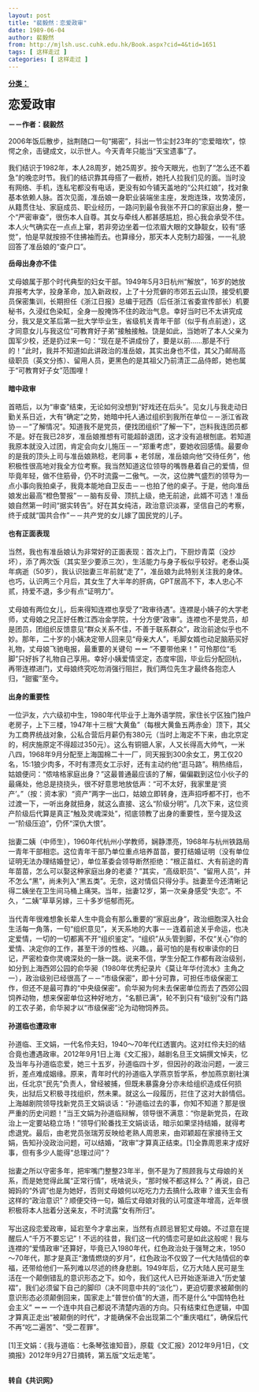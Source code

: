 ```yaml
---
layout: post
title: "裴毅然：恋爱政审"
date: 1989-06-04
author: 裴毅然
from: http://mjlsh.usc.cuhk.edu.hk/Book.aspx?cid=4&tid=1651
tags: [ 这样走过 ]
categories: [ 这样走过 ]
---
```


<div style="margin: 15px 10px 10px 0px;">
 <div>
  <span id="ctl00_ContentPlaceHolder1_chapter1_SubjectLabel" style="font-weight:bold;text-decoration:underline;">
   分类：
  </span>
 </div>
 <p>
  <strong>
   <font size="5">
    恋爱政审
   </font>
  </strong>
 </p>
 <p>
  <strong>
   －－作者：裴毅然
  </strong>
 </p>
 <p>
  2006年饭后散步，拙荆随口一句“揭密”，抖出一节尘封23年的“恋爱暗坎”，惊愕之余，击键成文，以示世人。今天青年只能当“天宝遗事”了。
 </p>
 <p>
  我们结识于1982年，本人28周岁，她25周岁。按今天眼光，也到了“怎么还不着急”的晚恋时节。我们的结识靠其母搭了一截桥，她托人拉我们见的面。当时没有网络、手机，连私宅都没有电话，更没有如今铺天盖地的“公共红娘”，找对象基本依赖人脉。首次见面，准岳娘一身职业装端坐主座，发炮连珠，攻势凌厉，从籍贯住址、家庭成员、职业经历，一路问到最令我张不开口的家庭出身，整一个“严密审查”，很伤本人自尊。其女与牵线人都甚感尴尬，担心我会承受不住。本人火气确实在一点点上窜，若非旁边坐着一位浓眉大眼的文静靓女，较有“感觉”，怕是早就按捺不住拂袖而去。也算缘分，那天本人克制力超强，一一礼貌回答了准岳娘的“查户口”。
 </p>
 <p>
  <strong>
   岳母出身亦不佳
   <br/>
  </strong>
  <br/>
  丈母娘属于那个时代典型的妇女干部。1949年5月3日杭州“解放”，16岁的她放弃报考大学，投身革命，加入新政权，上了十分荒僻的市郊五云山顶，接受机要员保密集训，长期担任《浙江日报》总编于冠西（后任浙江省委宣传部长）机要秘书，久浸红色染缸，全身一股掩饰不住的政治气息。幸好当时已不太讲究成分，我又是文革后第一批大学毕业生，省级机关青年干部（似乎有点前途），这才同意女儿与我这位“可教育好子弟”接触接触。饶是如此，当她听了本人父亲为国军少校，还是扔过来一句：“现在是不讲成份了，要是以前……那是不行的！”此时，我并不知道如此讲政治的准岳娘，其实出身也不佳，其父乃邮局高级职员（英文分拣）、留用人员，更黑色的是其祖父乃前清正二品侍郎，她也属于“可教育好子女”范围哩！
  <br/>
  <br/>
  <strong>
   暗中政审
   <br/>
  </strong>
  <br/>
  首晤后，以为“审查”结束，无论如何没想到“好戏还在后头”。见女儿与我走动日勤关系日近，大有“确定”之势，她暗中托人通过组织到我所在单位－－浙江省政协－－“了解情况”。知道我不是党员，便找团组织“了解一下”，岂料我连团员都不是。好在我已28岁，准岳娘推想有可能超龄退团，这才没有追根刨底。若知道我原本就没入过团，肯定会向女儿施压－－“郑重考虑”，要她收回感情。最要命的是我的顶头上司与准岳娘熟稔，老同事 + 老邻居，准岳娘向他“交待任务”，他积极性很高地对我全方位考察。我当然知道这位领导的嘴唇悬着自己的爱情，但毕竟年轻，做不住筋骨，仍不时流露一二傲气。一次，这位脾气盛烈的领导为一点小事向我拍桌子，我竟本能地自卫反击－－也拍了他的桌子。于是，他向准岳娘发出最高“橙色警报”－－脑有反骨、顶抗上级，绝无前途，此婿不可选！准岳娘自然第一时间“据实转告”。好在其女纯洁，政治意识淡寡，坚信自己的考察，终于成就“国共合作”－－共产党的女儿嫁了国民党的儿子。
  <br/>
  <br/>
  <strong>
   也有正面表现
   <br/>
  </strong>
  <br/>
  当然，我也有准岳娘认为非常好的正面表现：首次上门，下厨炒青菜（没炒坏），添了两次饭（其实至少要添三次），生活能力与身子板似乎较好。老泰山英年病逝（50岁），我认识拙妻三年前就“走了”，准岳娘为此特别关注我的身体。也巧，认识两三个月后，其女生了大半年的肝病，GPT居高不下，本人忠心不贰，持爱不退，多少有点“证明力”。
  <br/>
  <br/>
  丈母娘有两位女儿，后来得知连襟也享受了“政审待遇”。连襟是小姨子的大学老师，丈母娘之兄正好任教江西冶金学院，十分方便“政审”。连襟也不是党员，却是团员，团组织反馈意见“群众关系不佳，不善于联系群众”，政治前途似乎也不妙。那年，二十岁的小姨决定带人回来见“母亲大人”，毛脚女婿也动足脑筋买好礼物，丈母娘飞驰电报，最重要的关键句
  <strong>
   －－
  </strong>
  “不要带他来！” 可怜那位“毛脚”只好拆了礼物自己享用。幸好小姨爱情坚定，态度牢固，毕业后分配回杭，再带连襟进门，丈母娘终究吃勿消强行阻拦，我们两位先生才最终各抱恋人归，“甜蜜”至今。
  <br/>
  <br/>
  <strong>
   出身的重要性
   <br/>
  </strong>
  <br/>
  一位沪友，六六级初中生，1980年代毕业于上海外语学院，家住长宁区独门独户老房子，上下三楼，1947年十三根“大黄鱼”（每根大黄鱼五两赤金）顶下，其父为工商界统战对象，公私合营后月薪仍有380元（当时上海定不下来，由北京定的，柯庆施原定不得超过350元）。这么有铜钿人家，人又长得高大帅气，一米八四，1968年9月分配至上海国棉二十一厂，同天报到300余女工，男工仅20名，15∶1狼少肉多，不时有漂亮女工示好，还有主动约他“逛马路”。稍热络后，姑娘便问：“侬啥格家庭出身？”这最普通最应该的了解，偏偏戳到这位小伙子的最痛处，他总是挠挠头，很不好意思地放低声：“可不太好，我家里是‘资产’。”（按：资本家）“资产”两字一出口，姑娘立即转身，连声招呼都不打，也不过渡一下，一听出身就扭身，就这么直接、这么“阶级分明”。几次下来，这位资产阶级后代算是真正“触及灵魂深处”，彻底领教了出身的重要性，至今提及这一“阶级压迫”，仍怀“深仇大恨”。
  <br/>
  <br/>
  拙妻二姨（中师生），1960年代杭州小学教师，娴静漂亮，1968年与杭州铁路局一青年干部相恋。这位青年干部乃单位重点培养苗苗，要打结婚证明（没有单位证明无法办理结婚登记），单位革委会领导断然拒绝：“根正苗红、大有前途的青年苗苗，怎么可以娶这种家庭出身的老婆？”其实，“高级职员”、“留用人员”，并不怎么“黑”，尚未列入“黑五类”。无奈，这对情侣只得分手。拙妻至今还清晰记得二姨坐在卫生间马桶上痛哭。当年，拙妻12岁，第一次亲身感受“失恋”。不久，“二姨”草草另嫁，三十多岁悒郁而死。
  <br/>
  <br/>
  当代青年很难想象长辈人生中竟会有那么重要的“家庭出身”，政治细胞深入社会生活每一角落，一句“组织意见”，关天系地的大事－－连着前途关乎命运，也决定爱情，一切的一切都离不开“组织鉴定”。“组织”从头管到脚，不仅“关心”你的爱情、决定你的工作，甚至干涉的性格、兴趣。，最可怕的是有权审读你的日记，严密检查你灵魂深处的一脉一跳。说来不信，学生分配工作都有政治级别，如分到上海西郊公园的俞华昶（1980年优秀纪录片《莫让年华付流水》主角之一），政治级别已经很高了－－“市级保密”，即十分可靠，可担任市级保密工作，但还不是最可靠的“中央级保密”。俞华昶为何未去保密单位而去了西郊公园饲养动物，想来保密单位这种好地方，“名额已满”，轮不到只有“级别”没有门路的工农子弟，俞华昶才以“巿级保密”沦为动物饲养员。
  <br/>
  <br/>
  <strong>
   孙道临也遭政审
   <br/>
  </strong>
  <br/>
  孙道临、王文娟，一代名伶夫妇，1940～70年代红透寰内。这对红伶夫妇的结合竟也遭遇政审。2012年9月1日上海《文汇报》，越剧名旦王文娟撰文悼夫，忆及当年与孙道临恋爱，她三十五岁，孙道临四十岁，但因孙的政治问题，一波三折，差点难成姻缘。原来，青年时代的孙道临入学燕京哲学系，参加燕京剧社演出，任北京“民先”负责人，曾经被捕，但既未暴露身分亦未给组织造成任何损失，出狱后又积极寻找组织，然未果。就这么一段履历，拦住了这对大龄情侣。上海越剧院领导找新党员王文娟谈话：“孙道临过去的事，你知不知道？那是很严重的历史问题！”当王文娟为孙道临辩解，领导很不满意：“你是新党员，在政治上一定要站稳立场！”领导们轮番找王文娟谈话，暗示如果坚持结婚，就得考虑退党。最后，由老党员张瑞芳反映给老熟人周恩来，由邓颖超在家接待王文娟，告知孙没政治问题，可以结婚，“政审”才算真正结束。[1]全靠周恩来才成好事，但有多少人能得“总理过问”？
  <br/>
  <br/>
  拙妻之所以守密多年，把牢嘴门整整23年半，倒不是为了照顾我与丈母娘的关系，而是她觉得此属“正常行情”，呒啥说头，“那时候不都这样么？” 再说，自己姆妈的“外调”也是为她好，否则丈母娘何以吃吃力力去搞什么政审？谁天生会有这样的“政治意识”？顺便交待一句，婚后丈母娘对我的认可度逐年增高，近年很积极将本人拙着分送亲友，不时流露“女有所归”。
  <br/>
  <br/>
  写出这段恋爱政审，延宕至今才拿出来，当然有点顾忌冒犯丈母娘。不过意在提醒后人“千万不要忘记”！不远的往昔，我们这一代的情恋可是如此这般呢！我与连襟的“爱情政审”还算好，毕竟已入1980年代，红色政治处于强弩之末，1950～70年代，那才是真正“激情燃烧的岁月”，红色政治不仅毁了一代大陆情侣的幸福，还带给他们一系列难以尽述的终身悲剧。1949年后，亿万大陆人民可是生活在一个颠倒错乱的意识形态之下。如今，我们这代人已开始逐渐进入“历史皱褶”，我们必须留下自己的脚印（决不同意中共的“淡化”），更迫切要求被颠倒的意识形态必须颠倒回来，国家走上“普世价值”的大道，而不是什么“中国特色社会主义”
  <strong>
   －－
  </strong>
  一个连中共自己都说不清楚内涵的方向。只有结束红色逻辑，中国才算真正走出“被颠倒的时代”，才能确保不会出现第二个“重庆唱红”，确保后代不再“吃二遍苦”、“受二茬罪”。
  <br/>
  <br/>
  [1]王文娟：《我与道临：七条琴弦谁知音》，原载《文汇报》2012年9月1日，《文摘报》2012年9月27日摘转，第五版“文坛走笔”。
 </p>
 <p>
  <br/>
  <strong>
   转自《共识网》
  </strong>
 </p>
</div>


